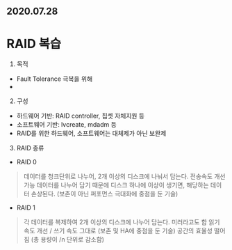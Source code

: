 2020.07.28
----------

RAID 복습
========
1) 목적
* Fault Tolerance 극복을 위해
* 
2) 구성
* 하드웨어 기반: RAID controller, 칩셋 자체지원 등
* 소프트웨어 기반: lvcreate, mdadm 등
* RAID를 위한 하드웨어, 소프트웨어는 대체제가 아닌 보완제

3) RAID 종류
* RAID 0
> 데이터를 청크단위로 나누어, 2개 이상의 디스크에 나눠서 담는다.
> 전송속도 개선 가능
> 데이터를 나누어 담기 때문에 디스크 하나에 이상이 생기면, 해당하는 데이터 손상된다. (보존이 아닌 퍼포먼스 극대화에 중점을 둔 기술)

* RAID 1
> 각 데이터를 복제하여 2개 이상의 디스크에 나누어 담는다. 
> 미러라고도 함
> 읽기 속도 개선 / 쓰기 속도 그대로 (보존 및 HA에 중점을 둔 기술)
> 공간의 효율성 떨어짐 (총 용량이 /n 단위로 감소함)
